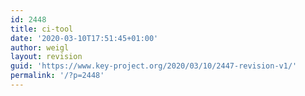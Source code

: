 ```yaml
---
id: 2448
title: ci-tool
date: '2020-03-10T17:51:45+01:00'
author: weigl
layout: revision
guid: 'https://www.key-project.org/2020/03/10/2447-revision-v1/'
permalink: '/?p=2448'
---
```


